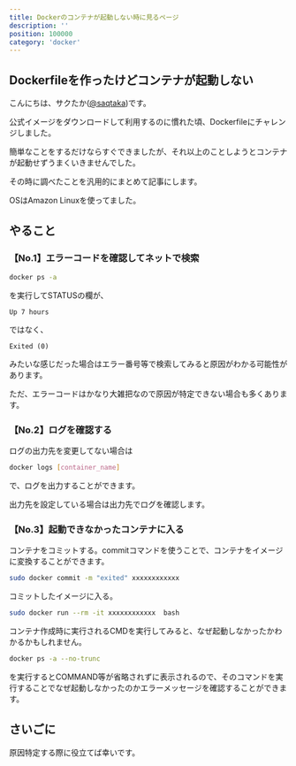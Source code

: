 ```yaml
---
title: Dockerのコンテナが起動しない時に見るページ
description: ''
position: 100000
category: 'docker'
---
```


## Dockerfileを作ったけどコンテナが起動しない
こんにちは、サクたか([\@saqtaka](https://twitter.com/saqtaka))です。

公式イメージをダウンロードして利用するのに慣れた頃、Dockerfileにチャレンジしました。

簡単なことをするだけならすぐできましたが、それ以上のことしようとコンテナが起動せずうまくいきませんでした。

その時に調べたことを汎用的にまとめて記事にします。

OSはAmazon Linuxを使ってました。

## やること
### 【No.1】エラーコードを確認してネットで検索

```bash
docker ps -a
```

を実行してSTATUSの欄が、

```
Up 7 hours
```

ではなく、

```
Exited (0)
```
みたいな感じだった場合はエラー番号等で検索してみると原因がわかる可能性があります。

ただ、エラーコードはかなり大雑把なので原因が特定できない場合も多くあります。

### 【No.2】ログを確認する
ログの出力先を変更してない場合は

```bash
docker logs [container_name]
```

で、ログを出力することができます。

出力先を設定している場合は出力先でログを確認します。

### 【No.3】起動できなかったコンテナに入る
コンテナをコミットする。commitコマンドを使うことで、コンテナをイメージに変換することができます。

```bash
sudo docker commit -m "exited" xxxxxxxxxxxx
```

コミットしたイメージに入る。

```bash
sudo docker run --rm -it xxxxxxxxxxxx  bash
```

コンテナ作成時に実行されるCMDを実行してみると、なぜ起動しなかったかわかるかもしれません。

```bash
docker ps -a --no-trunc
```

を実行するとCOMMAND等が省略されずに表示されるので、そのコマンドを実行することでなぜ起動しなかったのかエラーメッセージを確認することができます。

## さいごに
原因特定する際に役立てば幸いです。

